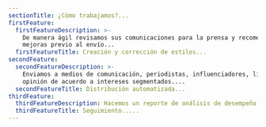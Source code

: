 ```yaml
---
sectionTitle: ¿Cómo trabajamos?...
firstFeature:
  firstFeatureDescription: >-
    De manera ágil revisamos sus comunicaciones para la prensa y recomendamos
    mejoras previo al envío...
  firstFeatureTitle: Creación y corrección de estilos...
secondFeature:
  secondFeatureDescription: >-
    Enviamos a medios de comunicación, periodistas, influenciadores, líderes de
    opinión de acuerdo a intereses segmentados....
  secondFeatureTitle: Distribución automatizada...
thirdFeature:
  thirdFeatureDescription: Hacemos un reporte de análisis de desempeño del comunicado enviado.....
  thirdFeatureTitle: Seguimiento.....
---
```


